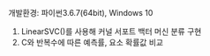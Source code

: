 개발환경: 파이썬3.6.7(64bit), Windows 10

1. LinearSVC()를 사용해 커널 서포트 백터 머신 분류 구현
2. C와 반복수에 따른 예측률, 요소 확률값 비교
